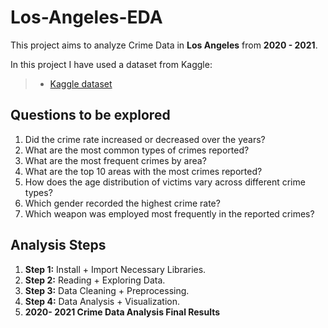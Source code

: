 # Los-Angeles-EDA
This project aims to analyze Crime Data in **Los Angeles** from **2020 - 2021**.  

In this project I have used a dataset from Kaggle:
> - [Kaggle dataset](https://www.kaggle.com/datasets/susant4learning/crime-in-los-angeles-data-from-2020-to-present)

## Questions to be explored
 1. Did the crime rate increased or decreased over the years?
 2. What are the most common types of crimes reported?
 3. What are the most frequent crimes by area?
 4. What are the top 10 areas with the most crimes reported?
 5. How does the age distribution of victims vary across different crime types?
 6. Which gender recorded the highest crime rate?
 7. Which weapon was employed most frequently in the reported crimes?
## Analysis Steps

1. **Step 1:** Install + Import Necessary Libraries.
2. **Step 2:** Reading + Exploring Data.
3. **Step 3:** Data Cleaning + Preprocessing.
4. **Step 4:** Data Analysis + Visualization.
5. **2020- 2021 Crime Data Analysis Final Results**